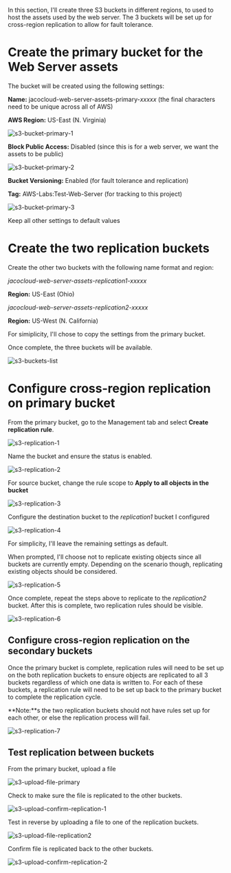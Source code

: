 In this section, I'll create three S3 buckets in different regions, to used to host the assets used by the web server. The 3 buckets will be set up for cross-region replication to allow for fault tolerance.

# Create the primary bucket for the Web Server assets

The bucket will be created using the following settings:

**Name:** jacocloud-web-server-assets-primary-*xxxxx* (the final characters need to be unique across all of AWS)

**AWS Region:** US-East (N. Virginia)

![s3-bucket-primary-1](images/s3-bucket-primary-1.png)

**Block Public Access:** Disabled (since this is for a web server, we want the assets to be public)

![s3-bucket-primary-2](images/s3-bucket-primary-2.png)

**Bucket Versioning:** Enabled (for fault tolerance and replication)

**Tag:** AWS-Labs:Test-Web-Server (for tracking to this project)

![s3-bucket-primary-3](images/s3-bucket-primary-3.png)

Keep all other settings to default values

# Create the two replication buckets

Create the other two buckets with the following name format and region:

*jacocloud-web-server-assets-replication1-*xxxxx**

**Region:** US-East (Ohio)

*jacocloud-web-server-assets-replication2-*xxxxx**

**Region:** US-West (N. California)

For simiplicity, I'll chose to copy the settings from the primary bucket.

Once complete, the three buckets will be available.

![s3-buckets-list](images/s3-buckets-list.png)

# Configure cross-region replication on primary bucket

From the primary bucket, go to the Management tab and select **Create replication rule**.

![s3-replication-1](images/s3-replication-1.png)

Name the bucket and ensure the status is enabled.

![s3-replication-2](images/s3-replication-2.png)

For source bucket, change the rule scope to **Apply to all objects in the bucket**

![s3-replication-3](images/s3-replication-3.png)

Configure the destination bucket to the *replication1* bucket I configured

![s3-replication-4](images/s3-replication-4.png)

For simplicity, I'll leave the remaining settings as default.

When prompted, I'll choose not to replicate existing objects since all buckets are currently empty. Depending on the scenario though, replicating existing objects should be considered.

![s3-replication-5](images/s3-replication-5.png)

Once complete, repeat the steps above to replicate to the *replication2* bucket. After this is complete, two replication rules should be visible.

![s3-replication-6](images/s3-replication-6.png)

## Configure cross-region replication on the secondary buckets

Once the primary bucket is complete, replication rules will need to be set up on the both replication buckets to ensure objects are replicated to all 3 buckets regardless of which one data is written to. For each of these buckets, a replication rule will need to be set up back to the primary bucket to complete the replication cycle.

**Note:**s the two replication buckets should not have rules set up for each other, or else the replication process will fail.

![s3-replication-7](images/s3-replication-7.png)

## Test replication between buckets

From the primary bucket, upload a file

![s3-upload-file-primary](images/s3-upload-file-primary.png)

Check to make sure the file is replicated to the other buckets.

![s3-upload-confirm-replication-1](images/s3-confirm-replication-1.png)

Test in reverse by uploading a file to one of the replication buckets.

![s3-upload-file-replication2](images/s3-upload-file-replication2.png)

Confirm file is replicated back to the other buckets.

![s3-upload-confirm-replication-2](images/s3-confirm-replication-2.png)
